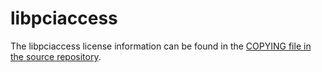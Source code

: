 # libpciaccess

The libpciaccess license information can be found in the
[COPYING file in the source repository](https://cgit.freedesktop.org/xorg/lib/libpciaccess/tree/COPYING).

